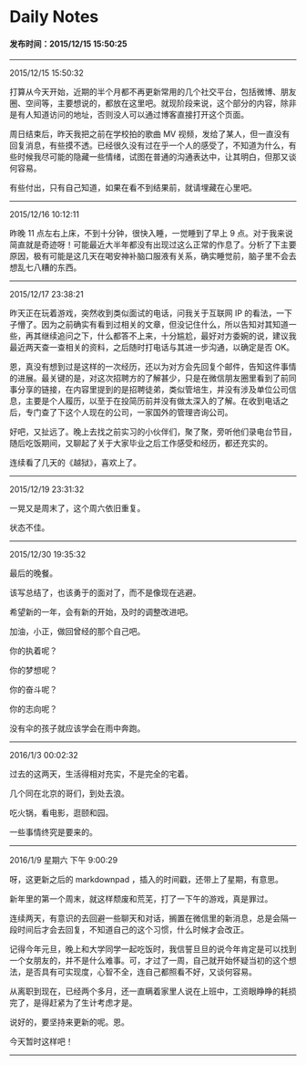 Daily Notes
===

#### 发布时间：2015/12/15 15:50:25 

----------
2015/12/15 15:50:32  

打算从今天开始，近期的半个月都不再更新常用的几个社交平台，包括微博、朋友圈、空间等，主要想说的，都放在这里吧。就现阶段来说，这个部分的内容，除非是有人知道访问的地址，否则没人可以通过博客直接打开这个页面。

周日结束后，昨天我把之前在学校拍的歌曲 MV 视频，发给了某人，但一直没有回复消息，有些摸不透。已经很久没有过在乎一个人的感受了，不知道为什么，有些时候我尽可能的隐藏一些情绪，试图在普通的沟通表达中，让其明白，但那又谈何容易。

有些付出，只有自己知道，如果在看不到结果前，就请埋藏在心里吧。


----------
2015/12/16 10:12:11 

昨晚 11 点左右上床，不到十分钟，很快入睡，一觉睡到了早上 9 点。对于我来说简直就是奇迹呀！可能最近大半年都没有出现过这么正常的作息了。分析了下主要原因，极有可能是这几天在喝安神补脑口服液有关系，确实睡觉前，脑子里不会去想乱七八糟的东西。



----------
2015/12/17 23:38:21 

昨天正在玩着游戏，突然收到类似面试的电话，问我关于互联网 IP 的看法，一下子懵了。因为之前确实有看到过相关的文章，但没记住什么，所以告知对其知道一些，再其继续追问之下，什么都答不上来，十分尴尬，最好对方委婉的说，建议我最近两天查一查相关的资料，之后随时打电话与其进一步沟通，以确定是否 OK。

恩，真没有想到过是这样的一次经历，还以为对方会先回复个邮件，告知这件事情的进展。最关键的是，对这次招聘方的了解甚少，只是在微信朋友圈里看到了前同事分享的链接，在内容里提到的是招聘徒弟，类似管培生，并没有涉及单位公司信息，主要是个人履历，以至于在投简历前并没有做太深入的了解。在收到电话之后，专门查了下这个人现在的公司，一家国外的管理咨询公司。

好吧，又扯远了。晚上去找之前实习的小伙伴们，聚了聚，旁听他们录电台节目，随后吃饭期间，又聊起了关于大家毕业之后工作感受和经历，都还充实的。

连续看了几天的《越狱》，喜欢上了。

----------
2015/12/19 23:31:32 

一晃又是周末了，这个周六依旧重复。

状态不佳。

----------
2015/12/30 19:35:32 

最后的晚餐。

该写总结了，也该勇于的面对了，而不是像现在逃避。

希望新的一年，会有新的开始，及时的调整改进吧。

加油，小正，做回曾经的那个自己吧。

你的执着呢？

你的梦想呢？

你的奋斗呢？

你的志向呢？

没有伞的孩子就应该学会在雨中奔跑。

----------

2016/1/3 00:02:32

过去的这两天，生活得相对充实，不是完全的宅着。

几个同在北京的哥们，到处去浪。

吃火锅，看电影，逛颐和园。

一些事情终究是要来的。

----------
2016/1/9 星期六 下午 9:00:29 

呀，这更新之后的 markdownpad ，插入的时间戳，还带上了星期，有意思。

新年里的第一个周末，就这样颓废和荒芜，打了一下午的游戏，真是罪过。

连续两天，有意识的去回避一些聊天和对话，搁置在微信里的新消息，总是会隔一段时间后才会去回复，不知道自己的这个习惯，什么时候才会改正。

记得今年元旦，晚上和大学同学一起吃饭时，我信誓旦旦的说今年肯定是可以找到一个女朋友的，并不是什么难事。可，才过了一周，自己就开始怀疑当初的这个想法，是否具有可实现度，心智不全，连自己都照看不好，又谈何容易。

从离职到现在，已经两个多月，还一直瞒着家里人说在上班中，工资眼睁睁的耗损完了，是得赶紧为了生计考虑才是。

说好的，要坚持来更新的呢。恩。

今天暂时这样吧！

----------


<!-- UY 在线评论代码-->
<div id="uyan_frame"></div>
<script type="text/javascript" src="http://v2.uyan.cc/code/uyan.js?uid=2076107"></script>
<!-- UY END -->
